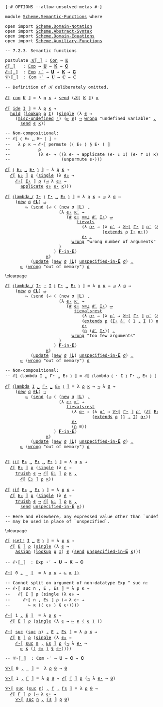 <pre class="Agda">
<a id="14" class="Symbol">{-#</a> <a id="18" class="Keyword">OPTIONS</a> <a id="26" class="Pragma">--allow-unsolved-metas</a> <a id="49" class="Symbol">#-}</a>

<a id="54" class="Keyword">module</a> <a id="61" href="Scheme.Semantic-Functions.html" class="Module">Scheme.Semantic-Functions</a> <a id="87" class="Keyword">where</a>

<a id="94" class="Keyword">open</a> <a id="99" class="Keyword">import</a> <a id="106" href="Scheme.Domain-Notation.html" class="Module">Scheme.Domain-Notation</a>
<a id="129" class="Keyword">open</a> <a id="134" class="Keyword">import</a> <a id="141" href="Scheme.Abstract-Syntax.html" class="Module">Scheme.Abstract-Syntax</a>
<a id="164" class="Keyword">open</a> <a id="169" class="Keyword">import</a> <a id="176" href="Scheme.Domain-Equations.html" class="Module">Scheme.Domain-Equations</a>
<a id="200" class="Keyword">open</a> <a id="205" class="Keyword">import</a> <a id="212" href="Scheme.Auxiliary-Functions.html" class="Module">Scheme.Auxiliary-Functions</a>

<a id="240" class="Comment">-- 7.2.3. Semantic functions</a>

<a id="270" class="Keyword">postulate</a> <a id="𝒦⟦_⟧"></a><a id="280" href="Scheme.Semantic-Functions.html#280" class="Postulate Operator">𝒦⟦_⟧</a> <a id="285" class="Symbol">:</a> <a id="287" href="Scheme.Abstract-Syntax.html#137" class="Postulate">Con</a> <a id="291" class="Symbol">→</a> <a id="293" href="Scheme.Domain-Equations.html#896" class="Postulate">𝐄</a>
<a id="ℰ⟦_⟧"></a><a id="295" href="Scheme.Semantic-Functions.html#295" class="Function Operator">ℰ⟦_⟧</a>   <a id="302" class="Symbol">:</a> <a id="304" href="Scheme.Abstract-Syntax.html#245" class="Datatype">Exp</a> <a id="308" class="Symbol">→</a> <a id="310" href="Scheme.Domain-Equations.html#988" class="Postulate">𝐔</a> <a id="312" class="Symbol">→</a> <a id="314" href="Scheme.Domain-Equations.html#1091" class="Postulate">𝐊</a> <a id="316" class="Symbol">→</a> <a id="318" href="Scheme.Domain-Equations.html#1035" class="Postulate">𝐂</a>
<a id="ℰ⋆⟦_⟧"></a><a id="320" href="Scheme.Semantic-Functions.html#320" class="Function Operator">ℰ⋆⟦_⟧</a>  <a id="327" class="Symbol">:</a> <a id="329" href="Scheme.Abstract-Syntax.html#245" class="Datatype">Exp</a> <a id="333" href="Scheme.Domain-Notation.html#2786" class="Function Operator">⋆′</a> <a id="336" class="Symbol">→</a> <a id="338" href="Scheme.Domain-Equations.html#988" class="Postulate">𝐔</a> <a id="340" class="Symbol">→</a> <a id="342" href="Scheme.Domain-Equations.html#1091" class="Postulate">𝐊</a> <a id="344" class="Symbol">→</a> <a id="346" href="Scheme.Domain-Equations.html#1035" class="Postulate">𝐂</a>
<a id="𝒞⋆⟦_⟧"></a><a id="348" href="Scheme.Semantic-Functions.html#348" class="Function Operator">𝒞⋆⟦_⟧</a>  <a id="355" class="Symbol">:</a> <a id="357" href="Scheme.Abstract-Syntax.html#273" class="Function">Com</a> <a id="361" href="Scheme.Domain-Notation.html#2786" class="Function Operator">⋆′</a> <a id="364" class="Symbol">→</a> <a id="366" href="Scheme.Domain-Equations.html#988" class="Postulate">𝐔</a> <a id="368" class="Symbol">→</a> <a id="370" href="Scheme.Domain-Equations.html#1035" class="Postulate">𝐂</a> <a id="372" class="Symbol">→</a> <a id="374" href="Scheme.Domain-Equations.html#1035" class="Postulate">𝐂</a>

<a id="377" class="Comment">-- Definition of 𝒦 deliberately omitted.</a>

<a id="419" href="Scheme.Semantic-Functions.html#295" class="Function Operator">ℰ⟦</a> <a id="422" href="Scheme.Abstract-Syntax.html#326" class="InductiveConstructor">con</a> <a id="426" href="Scheme.Semantic-Functions.html#426" class="Bound">K</a> <a id="428" href="Scheme.Semantic-Functions.html#295" class="Function Operator">⟧</a> <a id="430" class="Symbol">=</a> <a id="432" class="Symbol">λ</a> <a id="434" href="Scheme.Semantic-Functions.html#434" class="Bound">ρ</a> <a id="436" href="Scheme.Semantic-Functions.html#436" class="Bound">κ</a> <a id="438" class="Symbol">→</a> <a id="440" href="Scheme.Auxiliary-Functions.html#730" class="Function">send</a> <a id="445" class="Symbol">(</a><a id="446" href="Scheme.Semantic-Functions.html#280" class="Postulate Operator">𝒦⟦</a> <a id="449" href="Scheme.Semantic-Functions.html#426" class="Bound">K</a> <a id="451" href="Scheme.Semantic-Functions.html#280" class="Postulate Operator">⟧</a><a id="452" class="Symbol">)</a> <a id="454" href="Scheme.Semantic-Functions.html#436" class="Bound">κ</a>

<a id="457" href="Scheme.Semantic-Functions.html#295" class="Function Operator">ℰ⟦</a> <a id="460" href="Scheme.Abstract-Syntax.html#389" class="InductiveConstructor">ide</a> <a id="464" href="Scheme.Semantic-Functions.html#464" class="Bound">I</a> <a id="466" href="Scheme.Semantic-Functions.html#295" class="Function Operator">⟧</a> <a id="468" class="Symbol">=</a> <a id="470" class="Symbol">λ</a> <a id="472" href="Scheme.Semantic-Functions.html#472" class="Bound">ρ</a> <a id="474" href="Scheme.Semantic-Functions.html#474" class="Bound">κ</a> <a id="476" class="Symbol">→</a>
  <a id="480" href="Scheme.Auxiliary-Functions.html#986" class="Function">hold</a> <a id="485" class="Symbol">(</a><a id="486" href="Scheme.Auxiliary-Functions.html#380" class="Function">lookup</a> <a id="493" href="Scheme.Semantic-Functions.html#472" class="Bound">ρ</a> <a id="495" href="Scheme.Semantic-Functions.html#464" class="Bound">I</a><a id="496" class="Symbol">)</a> <a id="498" class="Symbol">(</a><a id="499" href="Scheme.Auxiliary-Functions.html#773" class="Function">single</a> <a id="506" class="Symbol">(λ</a> <a id="509" href="Scheme.Semantic-Functions.html#509" class="Bound">ϵ</a> <a id="511" class="Symbol">→</a>
    <a id="517" class="Symbol">(</a><a id="518" href="Scheme.Auxiliary-Functions.html#2569" class="Function">misc-undefined</a> <a id="533" href="Scheme.Domain-Notation.html#988" class="Postulate Operator">♯</a><a id="534" class="Symbol">)</a> <a id="536" class="Symbol">(</a><a id="537" href="Scheme.Domain-Equations.html#1498" class="Field">▻</a> <a id="539" href="Scheme.Semantic-Functions.html#509" class="Bound">ϵ</a><a id="540" class="Symbol">)</a> <a id="542" href="Scheme.Domain-Notation.html#4750" class="Postulate Operator">⟶</a> <a id="544" href="Scheme.Auxiliary-Functions.html#663" class="Postulate">wrong</a> <a id="550" class="String">&quot;undefined variable&quot;</a> <a id="571" href="Scheme.Domain-Notation.html#4750" class="Postulate Operator">,</a>
      <a id="579" href="Scheme.Auxiliary-Functions.html#730" class="Function">send</a> <a id="584" href="Scheme.Semantic-Functions.html#509" class="Bound">ϵ</a> <a id="586" href="Scheme.Semantic-Functions.html#474" class="Bound">κ</a><a id="587" class="Symbol">))</a>

<a id="591" class="Comment">-- Non-compositional:</a>
<a id="613" class="Comment">-- ℰ⟦ ⦅ E₀ ␣ E⋆ ⦆ ⟧ =</a>
<a id="635" class="Comment">--   λ ρ κ → ℰ⋆⟦ permute (⟨ E₀ ⟩ § E⋆ ) ⟧</a>
<a id="677" class="Comment">--           ρ</a>
<a id="692" class="Comment">--           (λ ϵ⋆ → ((λ ϵ⋆ → applicate (ϵ⋆ ↓ 1) (ϵ⋆ † 1) κ)</a>
<a id="753" class="Comment">--                    (unpermute ϵ⋆)))</a>

<a id="793" href="Scheme.Semantic-Functions.html#295" class="Function Operator">ℰ⟦</a> <a id="796" href="Scheme.Abstract-Syntax.html#452" class="InductiveConstructor Operator">⦅</a> <a id="798" href="Scheme.Semantic-Functions.html#798" class="Bound">E₀</a> <a id="801" href="Scheme.Abstract-Syntax.html#452" class="InductiveConstructor Operator">␣</a> <a id="803" href="Scheme.Semantic-Functions.html#803" class="Bound">E⋆</a> <a id="806" href="Scheme.Abstract-Syntax.html#452" class="InductiveConstructor Operator">⦆</a> <a id="808" href="Scheme.Semantic-Functions.html#295" class="Function Operator">⟧</a> <a id="810" class="Symbol">=</a> <a id="812" class="Symbol">λ</a> <a id="814" href="Scheme.Semantic-Functions.html#814" class="Bound">ρ</a> <a id="816" href="Scheme.Semantic-Functions.html#816" class="Bound">κ</a> <a id="818" class="Symbol">→</a>
  <a id="822" href="Scheme.Semantic-Functions.html#295" class="Function Operator">ℰ⟦</a> <a id="825" href="Scheme.Semantic-Functions.html#798" class="Bound">E₀</a> <a id="828" href="Scheme.Semantic-Functions.html#295" class="Function Operator">⟧</a> <a id="830" href="Scheme.Semantic-Functions.html#814" class="Bound">ρ</a> <a id="832" class="Symbol">(</a><a id="833" href="Scheme.Auxiliary-Functions.html#773" class="Function">single</a> <a id="840" class="Symbol">(λ</a> <a id="843" href="Scheme.Semantic-Functions.html#843" class="Bound">ϵ₀</a> <a id="846" class="Symbol">→</a>
    <a id="852" href="Scheme.Semantic-Functions.html#320" class="Function Operator">ℰ⋆⟦</a> <a id="856" href="Scheme.Semantic-Functions.html#803" class="Bound">E⋆</a> <a id="859" href="Scheme.Semantic-Functions.html#320" class="Function Operator">⟧</a> <a id="861" href="Scheme.Semantic-Functions.html#814" class="Bound">ρ</a> <a id="863" class="Symbol">(</a><a id="864" href="Scheme.Domain-Equations.html#1510" class="Field">◅</a> <a id="866" class="Symbol">λ</a> <a id="868" href="Scheme.Semantic-Functions.html#868" class="Bound">ϵ⋆</a> <a id="871" class="Symbol">→</a>
      <a id="879" href="Scheme.Auxiliary-Functions.html#2897" class="Function">applicate</a> <a id="889" href="Scheme.Semantic-Functions.html#843" class="Bound">ϵ₀</a> <a id="892" href="Scheme.Semantic-Functions.html#868" class="Bound">ϵ⋆</a> <a id="895" href="Scheme.Semantic-Functions.html#816" class="Bound">κ</a><a id="896" class="Symbol">)))</a>

<a id="901" href="Scheme.Semantic-Functions.html#295" class="Function Operator">ℰ⟦</a> <a id="904" href="Scheme.Abstract-Syntax.html#522" class="InductiveConstructor Operator">⦅lambda␣⦅</a> <a id="914" href="Scheme.Semantic-Functions.html#914" class="Bound">I⋆</a> <a id="917" href="Scheme.Abstract-Syntax.html#522" class="InductiveConstructor Operator">⦆</a> <a id="919" href="Scheme.Semantic-Functions.html#919" class="Bound">Γ⋆</a> <a id="922" href="Scheme.Abstract-Syntax.html#522" class="InductiveConstructor Operator">␣</a> <a id="924" href="Scheme.Semantic-Functions.html#924" class="Bound">E₀</a> <a id="927" href="Scheme.Abstract-Syntax.html#522" class="InductiveConstructor Operator">⦆</a> <a id="929" href="Scheme.Semantic-Functions.html#295" class="Function Operator">⟧</a> <a id="931" class="Symbol">=</a> <a id="933" class="Symbol">λ</a> <a id="935" href="Scheme.Semantic-Functions.html#935" class="Bound">ρ</a> <a id="937" href="Scheme.Semantic-Functions.html#937" class="Bound">κ</a> <a id="939" class="Symbol">→</a> <a id="941" href="Scheme.Domain-Equations.html#1510" class="Field">◅</a> <a id="943" class="Symbol">λ</a> <a id="945" href="Scheme.Semantic-Functions.html#945" class="Bound">σ</a> <a id="947" class="Symbol">→</a> 
    <a id="954" class="Symbol">(</a><a id="955" href="Scheme.Auxiliary-Functions.html#910" class="Postulate">new</a> <a id="959" href="Scheme.Semantic-Functions.html#945" class="Bound">σ</a> <a id="961" href="Scheme.Domain-Equations.html#2103" class="Function Operator">∈𝐋</a><a id="963" class="Symbol">)</a> <a id="965" href="Scheme.Domain-Notation.html#4750" class="Postulate Operator">⟶</a>
        <a id="975" href="Scheme.Domain-Equations.html#1498" class="Field">▻</a> <a id="977" class="Symbol">(</a><a id="978" href="Scheme.Auxiliary-Functions.html#730" class="Function">send</a> <a id="983" class="Symbol">(</a><a id="984" href="Scheme.Domain-Equations.html#1510" class="Field">◅</a> <a id="986" class="Symbol">(</a> <a id="988" class="Symbol">(</a><a id="989" href="Scheme.Auxiliary-Functions.html#910" class="Postulate">new</a> <a id="993" href="Scheme.Semantic-Functions.html#945" class="Bound">σ</a> <a id="995" href="Scheme.Domain-Equations.html#2192" class="Function Operator">|𝐋</a><a id="997" class="Symbol">)</a> <a id="999" href="Agda.Builtin.Sigma.html#235" class="InductiveConstructor Operator">,</a>
                     <a id="1022" class="Symbol">(λ</a> <a id="1025" href="Scheme.Semantic-Functions.html#1025" class="Bound">ϵ⋆</a> <a id="1028" href="Scheme.Semantic-Functions.html#1028" class="Bound">κ′</a> <a id="1031" class="Symbol">→</a>
                        <a id="1057" class="Symbol">(</a><a id="1058" href="Scheme.Domain-Notation.html#4028" class="Function">#</a> <a id="1060" href="Scheme.Semantic-Functions.html#1025" class="Bound">ϵ⋆</a> <a id="1063" href="Scheme.Domain-Notation.html#1563" class="Function Operator">==⊥</a> <a id="1067" href="Scheme.Domain-Notation.html#2852" class="Function">#′</a> <a id="1070" href="Scheme.Semantic-Functions.html#914" class="Bound">I⋆</a><a id="1072" class="Symbol">)</a> <a id="1074" href="Scheme.Domain-Notation.html#4750" class="Postulate Operator">⟶</a>
                            <a id="1104" href="Scheme.Auxiliary-Functions.html#1468" class="Function">tievals</a>
                              <a id="1142" class="Symbol">(λ</a> <a id="1145" href="Scheme.Semantic-Functions.html#1145" class="Bound">α⋆</a> <a id="1148" class="Symbol">→</a> <a id="1150" class="Symbol">(λ</a> <a id="1153" href="Scheme.Semantic-Functions.html#1153" class="Bound">ρ′</a> <a id="1156" class="Symbol">→</a> <a id="1158" href="Scheme.Semantic-Functions.html#348" class="Function Operator">𝒞⋆⟦</a> <a id="1162" href="Scheme.Semantic-Functions.html#919" class="Bound">Γ⋆</a> <a id="1165" href="Scheme.Semantic-Functions.html#348" class="Function Operator">⟧</a> <a id="1167" href="Scheme.Semantic-Functions.html#1153" class="Bound">ρ′</a> <a id="1170" class="Symbol">(</a><a id="1171" href="Scheme.Semantic-Functions.html#295" class="Function Operator">ℰ⟦</a> <a id="1174" href="Scheme.Semantic-Functions.html#924" class="Bound">E₀</a> <a id="1177" href="Scheme.Semantic-Functions.html#295" class="Function Operator">⟧</a> <a id="1179" href="Scheme.Semantic-Functions.html#1153" class="Bound">ρ′</a> <a id="1182" href="Scheme.Semantic-Functions.html#1028" class="Bound">κ′</a><a id="1184" class="Symbol">))</a>
                                      <a id="1225" class="Symbol">(</a><a id="1226" href="Scheme.Auxiliary-Functions.html#425" class="Function">extends</a> <a id="1234" href="Scheme.Semantic-Functions.html#935" class="Bound">ρ</a> <a id="1236" href="Scheme.Semantic-Functions.html#914" class="Bound">I⋆</a> <a id="1239" href="Scheme.Semantic-Functions.html#1145" class="Bound">α⋆</a><a id="1241" class="Symbol">))</a>
                              <a id="1274" href="Scheme.Semantic-Functions.html#1025" class="Bound">ϵ⋆</a> <a id="1277" href="Scheme.Domain-Notation.html#4750" class="Postulate Operator">,</a>
                          <a id="1305" href="Scheme.Auxiliary-Functions.html#663" class="Postulate">wrong</a> <a id="1311" class="String">&quot;wrong number of arguments&quot;</a>
                     <a id="1360" class="Symbol">)</a>
                   <a id="1381" class="Symbol">)</a> <a id="1383" href="Scheme.Domain-Equations.html#2324" class="Function Operator">𝐅-in-𝐄</a><a id="1389" class="Symbol">)</a>
                <a id="1407" href="Scheme.Semantic-Functions.html#937" class="Bound">κ</a><a id="1408" class="Symbol">)</a>
          <a id="1420" class="Symbol">(</a><a id="1421" href="Scheme.Auxiliary-Functions.html#1331" class="Function">update</a> <a id="1428" class="Symbol">(</a><a id="1429" href="Scheme.Auxiliary-Functions.html#910" class="Postulate">new</a> <a id="1433" href="Scheme.Semantic-Functions.html#945" class="Bound">σ</a> <a id="1435" href="Scheme.Domain-Equations.html#2192" class="Function Operator">|𝐋</a><a id="1437" class="Symbol">)</a> <a id="1439" href="Scheme.Domain-Equations.html#2387" class="Function">unspecified-in-𝐄</a> <a id="1456" href="Scheme.Semantic-Functions.html#945" class="Bound">σ</a><a id="1457" class="Symbol">)</a> <a id="1459" href="Scheme.Domain-Notation.html#4750" class="Postulate Operator">,</a>
      <a id="1467" href="Scheme.Domain-Equations.html#1498" class="Field">▻</a> <a id="1469" class="Symbol">(</a><a id="1470" href="Scheme.Auxiliary-Functions.html#663" class="Postulate">wrong</a> <a id="1476" class="String">&quot;out of memory&quot;</a><a id="1491" class="Symbol">)</a> <a id="1493" href="Scheme.Semantic-Functions.html#945" class="Bound">σ</a>
</pre>
\clearpage
<pre class="Agda">
<a id="1530" href="Scheme.Semantic-Functions.html#295" class="Function Operator">ℰ⟦</a> <a id="1533" href="Scheme.Abstract-Syntax.html#605" class="InductiveConstructor Operator">⦅lambda␣⦅</a> <a id="1543" href="Scheme.Semantic-Functions.html#1543" class="Bound">I⋆</a> <a id="1546" href="Scheme.Abstract-Syntax.html#605" class="InductiveConstructor Operator">·</a> <a id="1548" href="Scheme.Semantic-Functions.html#1548" class="Bound">I</a> <a id="1550" href="Scheme.Abstract-Syntax.html#605" class="InductiveConstructor Operator">⦆</a> <a id="1552" href="Scheme.Semantic-Functions.html#1552" class="Bound">Γ⋆</a> <a id="1555" href="Scheme.Abstract-Syntax.html#605" class="InductiveConstructor Operator">␣</a> <a id="1557" href="Scheme.Semantic-Functions.html#1557" class="Bound">E₀</a> <a id="1560" href="Scheme.Abstract-Syntax.html#605" class="InductiveConstructor Operator">⦆</a> <a id="1562" href="Scheme.Semantic-Functions.html#295" class="Function Operator">⟧</a> <a id="1564" class="Symbol">=</a> <a id="1566" class="Symbol">λ</a> <a id="1568" href="Scheme.Semantic-Functions.html#1568" class="Bound">ρ</a> <a id="1570" href="Scheme.Semantic-Functions.html#1570" class="Bound">κ</a> <a id="1572" class="Symbol">→</a> <a id="1574" href="Scheme.Domain-Equations.html#1510" class="Field">◅</a> <a id="1576" class="Symbol">λ</a> <a id="1578" href="Scheme.Semantic-Functions.html#1578" class="Bound">σ</a> <a id="1580" class="Symbol">→</a> 
    <a id="1587" class="Symbol">(</a><a id="1588" href="Scheme.Auxiliary-Functions.html#910" class="Postulate">new</a> <a id="1592" href="Scheme.Semantic-Functions.html#1578" class="Bound">σ</a> <a id="1594" href="Scheme.Domain-Equations.html#2103" class="Function Operator">∈𝐋</a><a id="1596" class="Symbol">)</a> <a id="1598" href="Scheme.Domain-Notation.html#4750" class="Postulate Operator">⟶</a>
        <a id="1608" href="Scheme.Domain-Equations.html#1498" class="Field">▻</a> <a id="1610" class="Symbol">(</a><a id="1611" href="Scheme.Auxiliary-Functions.html#730" class="Function">send</a> <a id="1616" class="Symbol">(</a><a id="1617" href="Scheme.Domain-Equations.html#1510" class="Field">◅</a> <a id="1619" class="Symbol">(</a> <a id="1621" class="Symbol">(</a><a id="1622" href="Scheme.Auxiliary-Functions.html#910" class="Postulate">new</a> <a id="1626" href="Scheme.Semantic-Functions.html#1578" class="Bound">σ</a> <a id="1628" href="Scheme.Domain-Equations.html#2192" class="Function Operator">|𝐋</a><a id="1630" class="Symbol">)</a> <a id="1632" href="Agda.Builtin.Sigma.html#235" class="InductiveConstructor Operator">,</a>
                     <a id="1655" class="Symbol">(λ</a> <a id="1658" href="Scheme.Semantic-Functions.html#1658" class="Bound">ϵ⋆</a> <a id="1661" href="Scheme.Semantic-Functions.html#1661" class="Bound">κ′</a> <a id="1664" class="Symbol">→</a>
                        <a id="1690" class="Symbol">(</a><a id="1691" href="Scheme.Domain-Notation.html#4028" class="Function">#</a> <a id="1693" href="Scheme.Semantic-Functions.html#1658" class="Bound">ϵ⋆</a> <a id="1696" href="Scheme.Domain-Notation.html#1648" class="Function Operator">&gt;=⊥</a> <a id="1700" href="Scheme.Domain-Notation.html#2852" class="Function">#′</a> <a id="1703" href="Scheme.Semantic-Functions.html#1543" class="Bound">I⋆</a><a id="1705" class="Symbol">)</a> <a id="1707" href="Scheme.Domain-Notation.html#4750" class="Postulate Operator">⟶</a>
                           <a id="1736" href="Scheme.Auxiliary-Functions.html#1838" class="Function">tievalsrest</a>
                              <a id="1778" class="Symbol">(λ</a> <a id="1781" href="Scheme.Semantic-Functions.html#1781" class="Bound">α⋆</a> <a id="1784" class="Symbol">→</a> <a id="1786" class="Symbol">(λ</a> <a id="1789" href="Scheme.Semantic-Functions.html#1789" class="Bound">ρ′</a> <a id="1792" class="Symbol">→</a> <a id="1794" href="Scheme.Semantic-Functions.html#348" class="Function Operator">𝒞⋆⟦</a> <a id="1798" href="Scheme.Semantic-Functions.html#1552" class="Bound">Γ⋆</a> <a id="1801" href="Scheme.Semantic-Functions.html#348" class="Function Operator">⟧</a> <a id="1803" href="Scheme.Semantic-Functions.html#1789" class="Bound">ρ′</a> <a id="1806" class="Symbol">(</a><a id="1807" href="Scheme.Semantic-Functions.html#295" class="Function Operator">ℰ⟦</a> <a id="1810" href="Scheme.Semantic-Functions.html#1557" class="Bound">E₀</a> <a id="1813" href="Scheme.Semantic-Functions.html#295" class="Function Operator">⟧</a> <a id="1815" href="Scheme.Semantic-Functions.html#1789" class="Bound">ρ′</a> <a id="1818" href="Scheme.Semantic-Functions.html#1661" class="Bound">κ′</a><a id="1820" class="Symbol">))</a>
                              <a id="1853" class="Symbol">(</a><a id="1854" href="Scheme.Auxiliary-Functions.html#425" class="Function">extends</a> <a id="1862" href="Scheme.Semantic-Functions.html#1568" class="Bound">ρ</a> <a id="1864" class="Symbol">(</a><a id="1865" href="Scheme.Semantic-Functions.html#1543" class="Bound">I⋆</a> <a id="1868" href="Scheme.Domain-Notation.html#3545" class="Function Operator">§′</a> <a id="1871" class="Symbol">(</a> <a id="1873" class="Number">1</a> <a id="1875" href="Agda.Builtin.Sigma.html#235" class="InductiveConstructor Operator">,</a> <a id="1877" href="Scheme.Semantic-Functions.html#1548" class="Bound">I</a> <a id="1879" class="Symbol">))</a> <a id="1882" href="Scheme.Semantic-Functions.html#1781" class="Bound">α⋆</a><a id="1884" class="Symbol">))</a>
                              <a id="1917" href="Scheme.Semantic-Functions.html#1658" class="Bound">ϵ⋆</a>
                              <a id="1950" class="Symbol">(</a><a id="1951" href="Scheme.Domain-Notation.html#958" class="Postulate">η</a> <a id="1953" class="Symbol">(</a><a id="1954" href="Scheme.Domain-Notation.html#2852" class="Function">#′</a> <a id="1957" href="Scheme.Semantic-Functions.html#1543" class="Bound">I⋆</a><a id="1959" class="Symbol">))</a> <a id="1962" href="Scheme.Domain-Notation.html#4750" class="Postulate Operator">,</a>
                          <a id="1990" href="Scheme.Auxiliary-Functions.html#663" class="Postulate">wrong</a> <a id="1996" class="String">&quot;too few arguments&quot;</a>
                     <a id="2037" class="Symbol">)</a>
                   <a id="2058" class="Symbol">)</a> <a id="2060" href="Scheme.Domain-Equations.html#2324" class="Function Operator">𝐅-in-𝐄</a><a id="2066" class="Symbol">)</a>
                <a id="2084" href="Scheme.Semantic-Functions.html#1570" class="Bound">κ</a><a id="2085" class="Symbol">)</a>
          <a id="2097" class="Symbol">(</a><a id="2098" href="Scheme.Auxiliary-Functions.html#1331" class="Function">update</a> <a id="2105" class="Symbol">(</a><a id="2106" href="Scheme.Auxiliary-Functions.html#910" class="Postulate">new</a> <a id="2110" href="Scheme.Semantic-Functions.html#1578" class="Bound">σ</a> <a id="2112" href="Scheme.Domain-Equations.html#2192" class="Function Operator">|𝐋</a><a id="2114" class="Symbol">)</a> <a id="2116" href="Scheme.Domain-Equations.html#2387" class="Function">unspecified-in-𝐄</a> <a id="2133" href="Scheme.Semantic-Functions.html#1578" class="Bound">σ</a><a id="2134" class="Symbol">)</a> <a id="2136" href="Scheme.Domain-Notation.html#4750" class="Postulate Operator">,</a>
      <a id="2144" href="Scheme.Domain-Equations.html#1498" class="Field">▻</a> <a id="2146" class="Symbol">(</a><a id="2147" href="Scheme.Auxiliary-Functions.html#663" class="Postulate">wrong</a> <a id="2153" class="String">&quot;out of memory&quot;</a><a id="2168" class="Symbol">)</a> <a id="2170" href="Scheme.Semantic-Functions.html#1578" class="Bound">σ</a>

<a id="2173" class="Comment">-- Non-compositional:</a>
<a id="2195" class="Comment">-- ℰ⟦ ⦅lambda I ␣ Γ⋆ ␣ E₀ ⦆ ⟧ = ℰ⟦ ⦅lambda ⦅ · I ⦆ Γ⋆ ␣ E₀ ⦆ ⟧</a>

<a id="2259" href="Scheme.Semantic-Functions.html#295" class="Function Operator">ℰ⟦</a> <a id="2262" href="Scheme.Abstract-Syntax.html#690" class="InductiveConstructor Operator">⦅lambda</a> <a id="2270" href="Scheme.Semantic-Functions.html#2270" class="Bound">I</a> <a id="2272" href="Scheme.Abstract-Syntax.html#690" class="InductiveConstructor Operator">␣</a> <a id="2274" href="Scheme.Semantic-Functions.html#2274" class="Bound">Γ⋆</a> <a id="2277" href="Scheme.Abstract-Syntax.html#690" class="InductiveConstructor Operator">␣</a> <a id="2279" href="Scheme.Semantic-Functions.html#2279" class="Bound">E₀</a> <a id="2282" href="Scheme.Abstract-Syntax.html#690" class="InductiveConstructor Operator">⦆</a> <a id="2284" href="Scheme.Semantic-Functions.html#295" class="Function Operator">⟧</a> <a id="2286" class="Symbol">=</a> <a id="2288" class="Symbol">λ</a> <a id="2290" href="Scheme.Semantic-Functions.html#2290" class="Bound">ρ</a> <a id="2292" href="Scheme.Semantic-Functions.html#2292" class="Bound">κ</a> <a id="2294" class="Symbol">→</a> <a id="2296" href="Scheme.Domain-Equations.html#1510" class="Field">◅</a> <a id="2298" class="Symbol">λ</a> <a id="2300" href="Scheme.Semantic-Functions.html#2300" class="Bound">σ</a> <a id="2302" class="Symbol">→</a> 
    <a id="2309" class="Symbol">(</a><a id="2310" href="Scheme.Auxiliary-Functions.html#910" class="Postulate">new</a> <a id="2314" href="Scheme.Semantic-Functions.html#2300" class="Bound">σ</a> <a id="2316" href="Scheme.Domain-Equations.html#2103" class="Function Operator">∈𝐋</a><a id="2318" class="Symbol">)</a> <a id="2320" href="Scheme.Domain-Notation.html#4750" class="Postulate Operator">⟶</a>
        <a id="2330" href="Scheme.Domain-Equations.html#1498" class="Field">▻</a> <a id="2332" class="Symbol">(</a><a id="2333" href="Scheme.Auxiliary-Functions.html#730" class="Function">send</a> <a id="2338" class="Symbol">(</a><a id="2339" href="Scheme.Domain-Equations.html#1510" class="Field">◅</a> <a id="2341" class="Symbol">(</a> <a id="2343" class="Symbol">(</a><a id="2344" href="Scheme.Auxiliary-Functions.html#910" class="Postulate">new</a> <a id="2348" href="Scheme.Semantic-Functions.html#2300" class="Bound">σ</a> <a id="2350" href="Scheme.Domain-Equations.html#2192" class="Function Operator">|𝐋</a><a id="2352" class="Symbol">)</a> <a id="2354" href="Agda.Builtin.Sigma.html#235" class="InductiveConstructor Operator">,</a>
                     <a id="2377" class="Symbol">(λ</a> <a id="2380" href="Scheme.Semantic-Functions.html#2380" class="Bound">ϵ⋆</a> <a id="2383" href="Scheme.Semantic-Functions.html#2383" class="Bound">κ′</a> <a id="2386" class="Symbol">→</a>
                        <a id="2412" href="Scheme.Auxiliary-Functions.html#1838" class="Function">tievalsrest</a>
                          <a id="2450" class="Symbol">(λ</a> <a id="2453" href="Scheme.Semantic-Functions.html#2453" class="Bound">α⋆</a> <a id="2456" class="Symbol">→</a> <a id="2458" class="Symbol">(λ</a> <a id="2461" href="Scheme.Semantic-Functions.html#2461" class="Bound">ρ′</a> <a id="2464" class="Symbol">→</a> <a id="2466" href="Scheme.Semantic-Functions.html#348" class="Function Operator">𝒞⋆⟦</a> <a id="2470" href="Scheme.Semantic-Functions.html#2274" class="Bound">Γ⋆</a> <a id="2473" href="Scheme.Semantic-Functions.html#348" class="Function Operator">⟧</a> <a id="2475" href="Scheme.Semantic-Functions.html#2461" class="Bound">ρ′</a> <a id="2478" class="Symbol">(</a><a id="2479" href="Scheme.Semantic-Functions.html#295" class="Function Operator">ℰ⟦</a> <a id="2482" href="Scheme.Semantic-Functions.html#2279" class="Bound">E₀</a> <a id="2485" href="Scheme.Semantic-Functions.html#295" class="Function Operator">⟧</a> <a id="2487" href="Scheme.Semantic-Functions.html#2461" class="Bound">ρ′</a> <a id="2490" href="Scheme.Semantic-Functions.html#2383" class="Bound">κ′</a><a id="2492" class="Symbol">))</a>
                                  <a id="2529" class="Symbol">(</a><a id="2530" href="Scheme.Auxiliary-Functions.html#425" class="Function">extends</a> <a id="2538" href="Scheme.Semantic-Functions.html#2290" class="Bound">ρ</a> <a id="2540" class="Symbol">(</a><a id="2541" class="Number">1</a> <a id="2543" href="Agda.Builtin.Sigma.html#235" class="InductiveConstructor Operator">,</a> <a id="2545" href="Scheme.Semantic-Functions.html#2270" class="Bound">I</a><a id="2546" class="Symbol">)</a> <a id="2548" href="Scheme.Semantic-Functions.html#2453" class="Bound">α⋆</a><a id="2550" class="Symbol">))</a>
                          <a id="2579" href="Scheme.Semantic-Functions.html#2380" class="Bound">ϵ⋆</a>
                          <a id="2608" class="Symbol">(</a><a id="2609" href="Scheme.Domain-Notation.html#958" class="Postulate">η</a> <a id="2611" class="Number">0</a><a id="2612" class="Symbol">))</a>
                   <a id="2634" class="Symbol">)</a> <a id="2636" href="Scheme.Domain-Equations.html#2324" class="Function Operator">𝐅-in-𝐄</a><a id="2642" class="Symbol">)</a>
                <a id="2660" href="Scheme.Semantic-Functions.html#2292" class="Bound">κ</a><a id="2661" class="Symbol">)</a>
          <a id="2673" class="Symbol">(</a><a id="2674" href="Scheme.Auxiliary-Functions.html#1331" class="Function">update</a> <a id="2681" class="Symbol">(</a><a id="2682" href="Scheme.Auxiliary-Functions.html#910" class="Postulate">new</a> <a id="2686" href="Scheme.Semantic-Functions.html#2300" class="Bound">σ</a> <a id="2688" href="Scheme.Domain-Equations.html#2192" class="Function Operator">|𝐋</a><a id="2690" class="Symbol">)</a> <a id="2692" href="Scheme.Domain-Equations.html#2387" class="Function">unspecified-in-𝐄</a> <a id="2709" href="Scheme.Semantic-Functions.html#2300" class="Bound">σ</a><a id="2710" class="Symbol">)</a> <a id="2712" href="Scheme.Domain-Notation.html#4750" class="Postulate Operator">,</a>
      <a id="2720" href="Scheme.Domain-Equations.html#1498" class="Field">▻</a> <a id="2722" class="Symbol">(</a><a id="2723" href="Scheme.Auxiliary-Functions.html#663" class="Postulate">wrong</a> <a id="2729" class="String">&quot;out of memory&quot;</a><a id="2744" class="Symbol">)</a> <a id="2746" href="Scheme.Semantic-Functions.html#2300" class="Bound">σ</a>


<a id="2750" href="Scheme.Semantic-Functions.html#295" class="Function Operator">ℰ⟦</a> <a id="2753" href="Scheme.Abstract-Syntax.html#769" class="InductiveConstructor Operator">⦅if</a> <a id="2757" href="Scheme.Semantic-Functions.html#2757" class="Bound">E₀</a> <a id="2760" href="Scheme.Abstract-Syntax.html#769" class="InductiveConstructor Operator">␣</a> <a id="2762" href="Scheme.Semantic-Functions.html#2762" class="Bound">E₁</a> <a id="2765" href="Scheme.Abstract-Syntax.html#769" class="InductiveConstructor Operator">␣</a> <a id="2767" href="Scheme.Semantic-Functions.html#2767" class="Bound">E₂</a> <a id="2770" href="Scheme.Abstract-Syntax.html#769" class="InductiveConstructor Operator">⦆</a> <a id="2772" href="Scheme.Semantic-Functions.html#295" class="Function Operator">⟧</a> <a id="2774" class="Symbol">=</a> <a id="2776" class="Symbol">λ</a> <a id="2778" href="Scheme.Semantic-Functions.html#2778" class="Bound">ρ</a> <a id="2780" href="Scheme.Semantic-Functions.html#2780" class="Bound">κ</a> <a id="2782" class="Symbol">→</a> 
  <a id="2787" href="Scheme.Semantic-Functions.html#295" class="Function Operator">ℰ⟦</a> <a id="2790" href="Scheme.Semantic-Functions.html#2757" class="Bound">E₀</a> <a id="2793" href="Scheme.Semantic-Functions.html#295" class="Function Operator">⟧</a> <a id="2795" href="Scheme.Semantic-Functions.html#2778" class="Bound">ρ</a> <a id="2797" class="Symbol">(</a><a id="2798" href="Scheme.Auxiliary-Functions.html#773" class="Function">single</a> <a id="2805" class="Symbol">(λ</a> <a id="2808" href="Scheme.Semantic-Functions.html#2808" class="Bound">ϵ</a> <a id="2810" class="Symbol">→</a>
    <a id="2816" href="Scheme.Auxiliary-Functions.html#2237" class="Function">truish</a> <a id="2823" href="Scheme.Semantic-Functions.html#2808" class="Bound">ϵ</a> <a id="2825" href="Scheme.Domain-Notation.html#4750" class="Postulate Operator">⟶</a> <a id="2827" href="Scheme.Semantic-Functions.html#295" class="Function Operator">ℰ⟦</a> <a id="2830" href="Scheme.Semantic-Functions.html#2762" class="Bound">E₁</a> <a id="2833" href="Scheme.Semantic-Functions.html#295" class="Function Operator">⟧</a> <a id="2835" href="Scheme.Semantic-Functions.html#2778" class="Bound">ρ</a> <a id="2837" href="Scheme.Semantic-Functions.html#2780" class="Bound">κ</a> <a id="2839" href="Scheme.Domain-Notation.html#4750" class="Postulate Operator">,</a>
      <a id="2847" href="Scheme.Semantic-Functions.html#295" class="Function Operator">ℰ⟦</a> <a id="2850" href="Scheme.Semantic-Functions.html#2767" class="Bound">E₂</a> <a id="2853" href="Scheme.Semantic-Functions.html#295" class="Function Operator">⟧</a> <a id="2855" href="Scheme.Semantic-Functions.html#2778" class="Bound">ρ</a> <a id="2857" href="Scheme.Semantic-Functions.html#2780" class="Bound">κ</a><a id="2858" class="Symbol">))</a>

<a id="2862" href="Scheme.Semantic-Functions.html#295" class="Function Operator">ℰ⟦</a> <a id="2865" href="Scheme.Abstract-Syntax.html#844" class="InductiveConstructor Operator">⦅if</a> <a id="2869" href="Scheme.Semantic-Functions.html#2869" class="Bound">E₀</a> <a id="2872" href="Scheme.Abstract-Syntax.html#844" class="InductiveConstructor Operator">␣</a> <a id="2874" href="Scheme.Semantic-Functions.html#2874" class="Bound">E₁</a> <a id="2877" href="Scheme.Abstract-Syntax.html#844" class="InductiveConstructor Operator">⦆</a> <a id="2879" href="Scheme.Semantic-Functions.html#295" class="Function Operator">⟧</a> <a id="2881" class="Symbol">=</a> <a id="2883" class="Symbol">λ</a> <a id="2885" href="Scheme.Semantic-Functions.html#2885" class="Bound">ρ</a> <a id="2887" href="Scheme.Semantic-Functions.html#2887" class="Bound">κ</a> <a id="2889" class="Symbol">→</a> 
  <a id="2894" href="Scheme.Semantic-Functions.html#295" class="Function Operator">ℰ⟦</a> <a id="2897" href="Scheme.Semantic-Functions.html#2869" class="Bound">E₀</a> <a id="2900" href="Scheme.Semantic-Functions.html#295" class="Function Operator">⟧</a> <a id="2902" href="Scheme.Semantic-Functions.html#2885" class="Bound">ρ</a> <a id="2904" class="Symbol">(</a><a id="2905" href="Scheme.Auxiliary-Functions.html#773" class="Function">single</a> <a id="2912" class="Symbol">(λ</a> <a id="2915" href="Scheme.Semantic-Functions.html#2915" class="Bound">ϵ</a> <a id="2917" class="Symbol">→</a>
    <a id="2923" href="Scheme.Auxiliary-Functions.html#2237" class="Function">truish</a> <a id="2930" href="Scheme.Semantic-Functions.html#2915" class="Bound">ϵ</a> <a id="2932" href="Scheme.Domain-Notation.html#4750" class="Postulate Operator">⟶</a> <a id="2934" href="Scheme.Semantic-Functions.html#295" class="Function Operator">ℰ⟦</a> <a id="2937" href="Scheme.Semantic-Functions.html#2874" class="Bound">E₁</a> <a id="2940" href="Scheme.Semantic-Functions.html#295" class="Function Operator">⟧</a> <a id="2942" href="Scheme.Semantic-Functions.html#2885" class="Bound">ρ</a> <a id="2944" href="Scheme.Semantic-Functions.html#2887" class="Bound">κ</a> <a id="2946" href="Scheme.Domain-Notation.html#4750" class="Postulate Operator">,</a>
      <a id="2954" href="Scheme.Auxiliary-Functions.html#730" class="Function">send</a> <a id="2959" href="Scheme.Domain-Equations.html#2387" class="Function">unspecified-in-𝐄</a> <a id="2976" href="Scheme.Semantic-Functions.html#2887" class="Bound">κ</a><a id="2977" class="Symbol">))</a>

<a id="2981" class="Comment">-- Here and elsewhere, any expressed value other than `undefined`</a>
<a id="3047" class="Comment">-- may be used in place of `unspecified`.</a>
</pre>
\clearpage
<pre class="Agda">
<a id="3124" href="Scheme.Semantic-Functions.html#295" class="Function Operator">ℰ⟦</a> <a id="3127" href="Scheme.Abstract-Syntax.html#916" class="InductiveConstructor Operator">⦅set!</a> <a id="3133" href="Scheme.Semantic-Functions.html#3133" class="Bound">I</a> <a id="3135" href="Scheme.Abstract-Syntax.html#916" class="InductiveConstructor Operator">␣</a> <a id="3137" href="Scheme.Semantic-Functions.html#3137" class="Bound">E</a> <a id="3139" href="Scheme.Abstract-Syntax.html#916" class="InductiveConstructor Operator">⦆</a> <a id="3141" href="Scheme.Semantic-Functions.html#295" class="Function Operator">⟧</a> <a id="3143" class="Symbol">=</a> <a id="3145" class="Symbol">λ</a> <a id="3147" href="Scheme.Semantic-Functions.html#3147" class="Bound">ρ</a> <a id="3149" href="Scheme.Semantic-Functions.html#3149" class="Bound">κ</a> <a id="3151" class="Symbol">→</a>
  <a id="3155" href="Scheme.Semantic-Functions.html#295" class="Function Operator">ℰ⟦</a> <a id="3158" href="Scheme.Semantic-Functions.html#3137" class="Bound">E</a> <a id="3160" href="Scheme.Semantic-Functions.html#295" class="Function Operator">⟧</a> <a id="3162" href="Scheme.Semantic-Functions.html#3147" class="Bound">ρ</a> <a id="3164" class="Symbol">(</a><a id="3165" href="Scheme.Auxiliary-Functions.html#773" class="Function">single</a> <a id="3172" class="Symbol">(λ</a> <a id="3175" href="Scheme.Semantic-Functions.html#3175" class="Bound">ϵ</a> <a id="3177" class="Symbol">→</a>
    <a id="3183" href="Scheme.Auxiliary-Functions.html#1398" class="Function">assign</a> <a id="3190" class="Symbol">(</a><a id="3191" href="Scheme.Auxiliary-Functions.html#380" class="Function">lookup</a> <a id="3198" href="Scheme.Semantic-Functions.html#3147" class="Bound">ρ</a> <a id="3200" href="Scheme.Semantic-Functions.html#3133" class="Bound">I</a><a id="3201" class="Symbol">)</a> <a id="3203" href="Scheme.Semantic-Functions.html#3175" class="Bound">ϵ</a> <a id="3205" class="Symbol">(</a><a id="3206" href="Scheme.Auxiliary-Functions.html#730" class="Function">send</a> <a id="3211" href="Scheme.Domain-Equations.html#2387" class="Function">unspecified-in-𝐄</a> <a id="3228" href="Scheme.Semantic-Functions.html#3149" class="Bound">κ</a><a id="3229" class="Symbol">)))</a>

<a id="3234" class="Comment">-- ℰ⋆⟦_⟧  : Exp ⋆′ → 𝐔 → 𝐊 → 𝐂</a>

<a id="3266" href="Scheme.Semantic-Functions.html#320" class="Function Operator">ℰ⋆⟦</a> <a id="3270" class="Number">0</a> <a id="3272" href="Agda.Builtin.Sigma.html#235" class="InductiveConstructor Operator">,</a> <a id="3274" class="Symbol">_</a> <a id="3276" href="Scheme.Semantic-Functions.html#320" class="Function Operator">⟧</a>  <a id="3279" class="Symbol">=</a> <a id="3281" class="Symbol">λ</a> <a id="3283" href="Scheme.Semantic-Functions.html#3283" class="Bound">ρ</a> <a id="3285" href="Scheme.Semantic-Functions.html#3285" class="Bound">κ</a> <a id="3287" class="Symbol">→</a> <a id="3289" href="Scheme.Domain-Equations.html#1498" class="Field">▻</a> <a id="3291" href="Scheme.Semantic-Functions.html#3285" class="Bound">κ</a> <a id="3293" href="Scheme.Domain-Notation.html#3850" class="Function">⟨⟩</a>

<a id="3297" class="Comment">-- Cannot split on argument of non-datatype Exp ^ suc n:</a>
<a id="3354" class="Comment">-- ℰ⋆⟦ suc n , E , Es ⟧ = λ ρ κ →</a>
<a id="3388" class="Comment">--   ℰ⟦ E ⟧ ρ (single (λ ϵ₀ →</a>
<a id="3418" class="Comment">--     ℰ⋆⟦ n , Es ⟧ ρ (◅ λ ϵ⋆ →</a>
<a id="3450" class="Comment">--       ▻ κ (⟨ ϵ₀ ⟩ § ϵ⋆))))</a>

<a id="3481" href="Scheme.Semantic-Functions.html#320" class="Function Operator">ℰ⋆⟦</a> <a id="3485" class="Number">1</a> <a id="3487" href="Agda.Builtin.Sigma.html#235" class="InductiveConstructor Operator">,</a> <a id="3489" href="Scheme.Semantic-Functions.html#3489" class="Bound">E</a> <a id="3491" href="Scheme.Semantic-Functions.html#320" class="Function Operator">⟧</a>  <a id="3494" class="Symbol">=</a> <a id="3496" class="Symbol">λ</a> <a id="3498" href="Scheme.Semantic-Functions.html#3498" class="Bound">ρ</a> <a id="3500" href="Scheme.Semantic-Functions.html#3500" class="Bound">κ</a> <a id="3502" class="Symbol">→</a>
  <a id="3506" href="Scheme.Semantic-Functions.html#295" class="Function Operator">ℰ⟦</a> <a id="3509" href="Scheme.Semantic-Functions.html#3489" class="Bound">E</a> <a id="3511" href="Scheme.Semantic-Functions.html#295" class="Function Operator">⟧</a> <a id="3513" href="Scheme.Semantic-Functions.html#3498" class="Bound">ρ</a> <a id="3515" class="Symbol">(</a><a id="3516" href="Scheme.Auxiliary-Functions.html#773" class="Function">single</a> <a id="3523" class="Symbol">(λ</a> <a id="3526" href="Scheme.Semantic-Functions.html#3526" class="Bound">ϵ</a> <a id="3528" class="Symbol">→</a> <a id="3530" href="Scheme.Domain-Equations.html#1498" class="Field">▻</a> <a id="3532" href="Scheme.Semantic-Functions.html#3500" class="Bound">κ</a> <a id="3534" href="Scheme.Domain-Notation.html#3912" class="Function Operator">⟨</a> <a id="3536" href="Scheme.Semantic-Functions.html#3526" class="Bound">ϵ</a> <a id="3538" href="Scheme.Domain-Notation.html#3912" class="Function Operator">⟩</a> <a id="3540" class="Symbol">))</a>

<a id="3544" href="Scheme.Semantic-Functions.html#320" class="Function Operator">ℰ⋆⟦</a> <a id="3548" href="Agda.Builtin.Nat.html#234" class="InductiveConstructor">suc</a> <a id="3552" class="Symbol">(</a><a id="3553" href="Agda.Builtin.Nat.html#234" class="InductiveConstructor">suc</a> <a id="3557" href="Scheme.Semantic-Functions.html#3557" class="Bound">n</a><a id="3558" class="Symbol">)</a> <a id="3560" href="Agda.Builtin.Sigma.html#235" class="InductiveConstructor Operator">,</a> <a id="3562" href="Scheme.Semantic-Functions.html#3562" class="Bound">E</a> <a id="3564" href="Agda.Builtin.Sigma.html#235" class="InductiveConstructor Operator">,</a> <a id="3566" href="Scheme.Semantic-Functions.html#3566" class="Bound">Es</a> <a id="3569" href="Scheme.Semantic-Functions.html#320" class="Function Operator">⟧</a> <a id="3571" class="Symbol">=</a> <a id="3573" class="Symbol">λ</a> <a id="3575" href="Scheme.Semantic-Functions.html#3575" class="Bound">ρ</a> <a id="3577" href="Scheme.Semantic-Functions.html#3577" class="Bound">κ</a> <a id="3579" class="Symbol">→</a>
  <a id="3583" href="Scheme.Semantic-Functions.html#295" class="Function Operator">ℰ⟦</a> <a id="3586" href="Scheme.Semantic-Functions.html#3562" class="Bound">E</a> <a id="3588" href="Scheme.Semantic-Functions.html#295" class="Function Operator">⟧</a> <a id="3590" href="Scheme.Semantic-Functions.html#3575" class="Bound">ρ</a> <a id="3592" class="Symbol">(</a><a id="3593" href="Scheme.Auxiliary-Functions.html#773" class="Function">single</a> <a id="3600" class="Symbol">(λ</a> <a id="3603" href="Scheme.Semantic-Functions.html#3603" class="Bound">ϵ₀</a> <a id="3606" class="Symbol">→</a>
    <a id="3612" href="Scheme.Semantic-Functions.html#320" class="Function Operator">ℰ⋆⟦</a> <a id="3616" href="Agda.Builtin.Nat.html#234" class="InductiveConstructor">suc</a> <a id="3620" href="Scheme.Semantic-Functions.html#3557" class="Bound">n</a> <a id="3622" href="Agda.Builtin.Sigma.html#235" class="InductiveConstructor Operator">,</a> <a id="3624" href="Scheme.Semantic-Functions.html#3566" class="Bound">Es</a> <a id="3627" href="Scheme.Semantic-Functions.html#320" class="Function Operator">⟧</a> <a id="3629" href="Scheme.Semantic-Functions.html#3575" class="Bound">ρ</a> <a id="3631" class="Symbol">(</a><a id="3632" href="Scheme.Domain-Equations.html#1510" class="Field">◅</a> <a id="3634" class="Symbol">λ</a> <a id="3636" href="Scheme.Semantic-Functions.html#3636" class="Bound">ϵ⋆</a> <a id="3639" class="Symbol">→</a>
      <a id="3647" href="Scheme.Domain-Equations.html#1498" class="Field">▻</a> <a id="3649" href="Scheme.Semantic-Functions.html#3577" class="Bound">κ</a> <a id="3651" class="Symbol">(</a><a id="3652" href="Scheme.Domain-Notation.html#3912" class="Function Operator">⟨</a> <a id="3654" href="Scheme.Semantic-Functions.html#3603" class="Bound">ϵ₀</a> <a id="3657" href="Scheme.Domain-Notation.html#3912" class="Function Operator">⟩</a> <a id="3659" href="Scheme.Domain-Notation.html#4107" class="Function Operator">§</a> <a id="3661" href="Scheme.Semantic-Functions.html#3636" class="Bound">ϵ⋆</a><a id="3663" class="Symbol">))))</a>

<a id="3669" class="Comment">-- 𝒞⋆⟦_⟧  : Com ⋆′ → 𝐔 → 𝐂 → 𝐂</a>

<a id="3701" href="Scheme.Semantic-Functions.html#348" class="Function Operator">𝒞⋆⟦</a> <a id="3705" class="Number">0</a> <a id="3707" href="Agda.Builtin.Sigma.html#235" class="InductiveConstructor Operator">,</a> <a id="3709" class="Symbol">_</a> <a id="3711" href="Scheme.Semantic-Functions.html#348" class="Function Operator">⟧</a> <a id="3713" class="Symbol">=</a>  <a id="3716" class="Symbol">λ</a> <a id="3718" href="Scheme.Semantic-Functions.html#3718" class="Bound">ρ</a> <a id="3720" href="Scheme.Semantic-Functions.html#3720" class="Bound">θ</a> <a id="3722" class="Symbol">→</a> <a id="3724" href="Scheme.Semantic-Functions.html#3720" class="Bound">θ</a>

<a id="3727" href="Scheme.Semantic-Functions.html#348" class="Function Operator">𝒞⋆⟦</a> <a id="3731" class="Number">1</a> <a id="3733" href="Agda.Builtin.Sigma.html#235" class="InductiveConstructor Operator">,</a> <a id="3735" href="Scheme.Semantic-Functions.html#3735" class="Bound">Γ</a> <a id="3737" href="Scheme.Semantic-Functions.html#348" class="Function Operator">⟧</a> <a id="3739" class="Symbol">=</a> <a id="3741" class="Symbol">λ</a> <a id="3743" href="Scheme.Semantic-Functions.html#3743" class="Bound">ρ</a> <a id="3745" href="Scheme.Semantic-Functions.html#3745" class="Bound">θ</a> <a id="3747" class="Symbol">→</a> <a id="3749" href="Scheme.Semantic-Functions.html#295" class="Function Operator">ℰ⟦</a> <a id="3752" href="Scheme.Semantic-Functions.html#3735" class="Bound">Γ</a> <a id="3754" href="Scheme.Semantic-Functions.html#295" class="Function Operator">⟧</a> <a id="3756" href="Scheme.Semantic-Functions.html#3743" class="Bound">ρ</a> <a id="3758" class="Symbol">(</a><a id="3759" href="Scheme.Domain-Equations.html#1510" class="Field">◅</a> <a id="3761" class="Symbol">λ</a> <a id="3763" href="Scheme.Semantic-Functions.html#3763" class="Bound">ϵ⋆</a> <a id="3766" class="Symbol">→</a> <a id="3768" href="Scheme.Semantic-Functions.html#3745" class="Bound">θ</a><a id="3769" class="Symbol">)</a>

<a id="3772" href="Scheme.Semantic-Functions.html#348" class="Function Operator">𝒞⋆⟦</a> <a id="3776" href="Agda.Builtin.Nat.html#234" class="InductiveConstructor">suc</a> <a id="3780" class="Symbol">(</a><a id="3781" href="Agda.Builtin.Nat.html#234" class="InductiveConstructor">suc</a> <a id="3785" href="Scheme.Semantic-Functions.html#3785" class="Bound">n</a><a id="3786" class="Symbol">)</a> <a id="3788" href="Agda.Builtin.Sigma.html#235" class="InductiveConstructor Operator">,</a> <a id="3790" href="Scheme.Semantic-Functions.html#3790" class="Bound">Γ</a> <a id="3792" href="Agda.Builtin.Sigma.html#235" class="InductiveConstructor Operator">,</a> <a id="3794" href="Scheme.Semantic-Functions.html#3794" class="Bound">Γs</a> <a id="3797" href="Scheme.Semantic-Functions.html#348" class="Function Operator">⟧</a> <a id="3799" class="Symbol">=</a> <a id="3801" class="Symbol">λ</a> <a id="3803" href="Scheme.Semantic-Functions.html#3803" class="Bound">ρ</a> <a id="3805" href="Scheme.Semantic-Functions.html#3805" class="Bound">θ</a> <a id="3807" class="Symbol">→</a>
  <a id="3811" href="Scheme.Semantic-Functions.html#295" class="Function Operator">ℰ⟦</a> <a id="3814" href="Scheme.Semantic-Functions.html#3790" class="Bound">Γ</a> <a id="3816" href="Scheme.Semantic-Functions.html#295" class="Function Operator">⟧</a> <a id="3818" href="Scheme.Semantic-Functions.html#3803" class="Bound">ρ</a> <a id="3820" class="Symbol">(</a><a id="3821" href="Scheme.Domain-Equations.html#1510" class="Field">◅</a> <a id="3823" class="Symbol">λ</a> <a id="3825" href="Scheme.Semantic-Functions.html#3825" class="Bound">ϵ⋆</a> <a id="3828" class="Symbol">→</a>
    <a id="3834" href="Scheme.Semantic-Functions.html#348" class="Function Operator">𝒞⋆⟦</a> <a id="3838" href="Agda.Builtin.Nat.html#234" class="InductiveConstructor">suc</a> <a id="3842" href="Scheme.Semantic-Functions.html#3785" class="Bound">n</a> <a id="3844" href="Agda.Builtin.Sigma.html#235" class="InductiveConstructor Operator">,</a> <a id="3846" href="Scheme.Semantic-Functions.html#3794" class="Bound">Γs</a> <a id="3849" href="Scheme.Semantic-Functions.html#348" class="Function Operator">⟧</a> <a id="3851" href="Scheme.Semantic-Functions.html#3803" class="Bound">ρ</a> <a id="3853" href="Scheme.Semantic-Functions.html#3805" class="Bound">θ</a><a id="3854" class="Symbol">)</a>

</pre> 